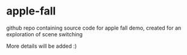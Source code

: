 # apple-fall
github repo containing source code for apple fall demo, created for an exploration of scene switching

More details will be added :)
